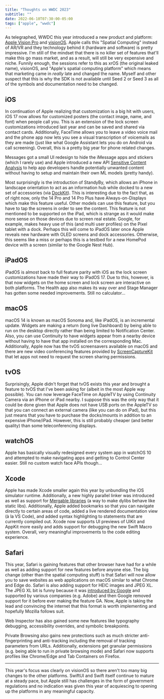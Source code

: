 ```yaml
---
title: "Thoughts on WWDC 2023"
subtitle: ""
date: 2022-06-10T07:30:00-05:00
tags: ["apple", "wwdc"]
---
```


As telegraphed, WWDC this year introduced a new product and platform: [Apple Vision Pro](https://www.apple.com/apple-vision-pro/) and [visionOS](https://developer.apple.com/visionos/). Apple calls this "Spatial Computing" instead of AR/VR and they technology behind it (hardware and software) is pretty impressive. I'm still of the mindset that there is no killer set of features that'll make this go mass market, and as a result, will still be very expensive and niche. Funnily enough, the sessions refer to this as xrOS (the original leaked name), visionOS, and "Apple's spatial computing platform" which means that marketing came in _really_ late and changed the name. Myself and other suspect that this is why the SDK is not available until Seed 2 or Seed 3 as all of the symbols and documentation need to be changed.

## iOS

In continuation of Apple realizing that customization is a big hit with users, iOS 17 now allows for customized posters (the contact image, name, and font) when people call you. This is an extension of the lock screen customizations introduced last year and can be saved and shared via contact cards. Additionally, FaceTime allows you to leave a video voice mail and the phone app now lets you see a visual transcription of voicemails as they are made (just like what Google Assistant lets you do on Android via call screening). Overall, this is a pretty big year for phone related changes.

Messages got a small UI redesign to hide the iMessage apps and stickers (which I rarely use) and Apple introduced a new API [Sensitive Content Analysis](https://developer.apple.com/documentation/sensitivecontentanalysis) to help app developers handle potentially unwanted content without having to setup and maintain their own ML models (pretty handy).

Most surprisingly is the introduction of StandyBy, which allows an iPhone in landscape orientation to act as an information hub while docked to a new set of accessories (via [DockKit](https://developer.apple.com/documentation/DockKit)). This is interesting due to the fact that, as of right now, only the 14 Pro and 14 Pro Plus have Always-on-Displays which make this feature useful. Other models can use this feature, but you have to tap the screens in order to see the content. This feature is not mentioned to be supported on the iPad, which is strange as it would make more sense on those devices due to screen real estate. Google, for example, makes heavy use of this (and multi user profiles) on the Pixel tablet with a dock. Perhaps this will come to iPadOS later once Apple reveals new hardware with OLED screens and dock accessories. Otherwise, this seems like a miss or perhaps this is a testbed for a new HomePod device with a screen (similar to the Google Nest Hub).

## iPadOS

iPadOS is almost back to full feature parity with iOS as the lock screen customizations have made their way to iPadOS 17. Due to this, however, is that now widgets on the home screen and lock screen are interactive on both platforms. The Health app also makes its way over and Stage Manager has gotten some needed improvements. Still no calculator...

## macOS

macOS 14 is known as macOS Sonoma and, like iPadOS, is an incremental update. Widgets are making a return (long live Dashboard) by being able to run on the desktop directly rather than being limited to Notification Center. Also, you can use Continuity to have widgets appear from a nearby device without having to have that app installed on the corresponding Mac. Additionally, Apple now has the tvOS screensavers available on macOS and there are new video conferencing features provided by [ScreenCaptureKit](https://developer.apple.com/documentation/screencapturekit) that let apps not need to request the screen sharing permissions.

## tvOS

Surprisingly, Apple didn't forget that tvOS exists this year and brought a feature to tvOS that I've been asking for (albeit in the most Apple way possible). You can now leverage FaceTime on AppleTV by using Continuity Camera via an iPhone or iPad nearby. I suppose this was the only way that it could be done given that Apple does not have USB ports on the AppleTV so that you can connect an external camera (like you can do on iPad), but this just means that you have to purchase the docks/mounts in addition to an expensive iPhone/iPad. However, this is still probably cheaper (and better quality) than some teleconferencing displays.

## watchOS

Apple has basically visually redesigned every system app in watchOS 10 and attempted to make navigating apps and getting to Control Center easier. Still no custom watch face APIs though...

## Xcode

Apple has made Xcode smaller again this year by unbundling the iOS simulator runtime. Additionally, a new highly parallel linker was introduced as well as support for [Mergable libraries](https://developer.apple.com/documentation/xcode/configuring-your-project-to-use-mergeable-libraries) (a way to make dylibs behave like static libs). Additionally, Apple added bookmarks so that you can navigate directly to certain areas of code, added a live rendered documentation view (à la VS Code), and added syntax highlighting to statements that are currently compiled out. Xcode now supports UI previews of UIKit and AppKit more easily and adds support for debugging the new Swift Macro system. Overall, very meaningful improvements to the code editing experience.

## Safari

This year, Safari is gaining features that other browser have had for a while as well as adding support for new features before anyone else. The big change (other than the spatial computing stuff) is that Safari will now allow you to save websites as web applications on macOS similar to what Chrome and Edge do. Safari is also adding support for HEIC images and JPEG XL. The JPEG XL bit is funny because it was [introduced by Google](https://bugs.chromium.org/p/chromium/issues/detail?id=1178058) and supported by various companies (e.g. Adobe) and then Google removed support for it before ever making the feature GA. Now, Apple is taking the lead and convincing the internet that this format is worth implementing and hopefully Mozilla follows suit.

Web Inspector has also gained some new features like typography debugging, accessibility overrides, and symbolic breakpoints.

Private Browsing also gains new protections such as much stricter anti-fingerprinting and anti-tracking including the removal of tracking parameters from URLs. Additionally, extensions get granular permissions (e.g. being able to run in private browsing mode) and Safari now supports profiles like Chrome/Edge and Tab Containers on Firefox.

---

This year's focus was clearly on visionOS so there aren't too many big changes to the other platforms. SwiftUI and Swift itself continue to mature at a steady pace, but Apple still has challenges in the form of government regulations and no indication was given this year of acquiescing to opening up the platforms in any meaningful capacity.
